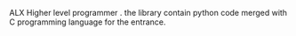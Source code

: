 ALX Higher level programmer . the library contain python code merged with C programming language for the entrance.
